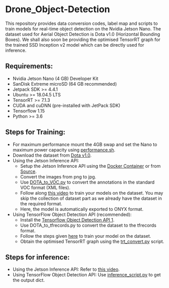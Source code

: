 # Drone_Object-Detection
This repository provides data conversion codes, label map and scripts to train models for real-time object detection on the Nvidia Jetson Nano. The dataset used for Aerial Object Detection is Dota v1.0 (Horizontal Bounding Boxes). We shall also soon be providing the optimised TensorRT graph for the trained SSD Inception v2 model which can be directly used for inference.
## Requirements:
-	Nvidia Jetson Nano (4 GB) Developer Kit
-	SanDisk Extreme microSD (64 GB recommended)
-	Jetpack SDK >= 4.4.1 
-	Ubuntu >= 18.04.5 LTS
-	TensorRT >= 7.1.3 
-	CUDA and cuDNN (pre-installed with JetPack SDK)
-	Tensorflow 1.15
-	Python >= 3.6
## Steps for Training:
- For maximum performance mount the 4GB swap and set the Nano to maximum power capacity using [performance.sh](performance.sh).
-	Download the dataset from [Dota v1.0](https://captain-whu.github.io/DOTA/dataset.html).
- Using the Jetson Inference API:
  - Setup the Jetson Inference API using the [Docker Container](https://github.com/dusty-nv/jetson-inference/blob/master/docs/aux-docker.md) or from [Source](https://github.com/dusty-nv/jetson-inference/blob/master/docs/building-repo-2.md). 
  - Convert the images from png to jpg.
  - Use [DOTA_to_VOC.py](DOTA_to_VOC.py) to convert the annotations in the standard VOC format (XML files).
  - Follow along [this video](https://www.youtube.com/watch?v=2XMkPW_sIGg&list=PL5B692fm6--uQRRDTPsJDp4o0xbzkoyf8&index=13) to train your models on the dataset. You may skip the collection of dataset part as we already have the dataset in the required format.
  - Here, the model is automatically exported to ONYX format.
- Using TensorFlow Object Detection API (recommended):
  - Install the [Tensorflow Object Detection API 1](https://github.com/tensorflow/models/blob/master/research/object_detection/g3doc/tf1.md).
  -	Use DOTA_to_tfrecords.py to convert the dataset to the tfrecords format.
  -	Follow the steps given [here](https://github.com/tensorflow/models/blob/master/research/object_detection/g3doc/using_your_own_dataset.md) to train your model on the dataset.
  -	Obtain the optimised TensorRT graph using the [trt_convert.py](trt_convert.py) script. 
## Steps for inference:
- Using the Jetson Inference API: Refer to [this video](https://www.youtube.com/watch?v=obt60r8ZeB0&list=PL5B692fm6--uQRRDTPsJDp4o0xbzkoyf8&index=12).
- Using TensorFlow Object Detection API: Use [inference_script.py](inference_script.py) to get the output dict.
  


